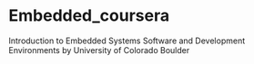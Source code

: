 # Embedded_coursera
Introduction to Embedded Systems Software and Development Environments by University of Colorado Boulder
